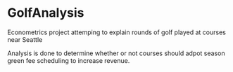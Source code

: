 GolfAnalysis
============
Econometrics project attemping to explain rounds of golf played at courses near Seattle

Analysis is done to determine whether or not courses should adpot season green fee scheduling to increase revenue.

